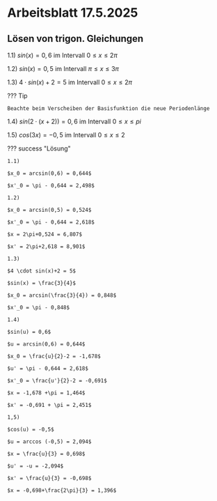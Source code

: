 # Arbeitsblatt 17.5.2025

## Lösen von trigon. Gleichungen

1.1) $sin(x) = 0,6 \text{ im Intervall } 0 \leq x \leq 2\pi$

1.2) $sin(x) = 0,5 \text{ im Intervall }\pi \leq x \leq 3\pi$

1.3) $4 \cdot sin(x)+2 = 5 \text{ im Intervall } 0 \leq x \leq 2\pi$

??? Tip

    Beachte beim Verscheiben der Basisfunktion die neue Periodenlänge

1.4) $sin(2 \cdot (x +2)) = 0,6 \text{ im Intervall } 0 \leq x \leq pi$

1.5) $cos(3x) = -0,5 \text{ im Intervall } 0 \leq x \leq 2$

??? success "Lösung"

    1.1)

    $x_0 = arcsin(0,6) = 0,644$

    $x'_0 = \pi - 0,644 = 2,498$

    1.2)

    $x_0 = arcsin(0,5) = 0,524$

    $x'_0 = \pi - 0,644 = 2,618$

    $x = 2\pi+0,524 = 6,807$

    $x' = 2\pi+2,618 = 8,901$

    1.3)

    $4 \cdot sin(x)+2 = 5$

    $sin(x) = \frac{3}{4}$

    $x_0 = arcsin(\frac{3}{4}) = 0,848$

    $x'_0 = \pi - 0,848$

    1.4)

    $sin(u) = 0,6$

    $u = arcsin(0,6) = 0,644$

    $x_0 = \frac{u}{2}-2 = -1,678$

    $u' = \pi - 0,644 = 2,618$

    $x'_0 = \frac{u'}{2}-2 = -0,691$

    $x = -1,678 +\pi = 1,464$

    $x' = -0,691 + \pi = 2,451$

    1,5)

    $cos(u) = -0,5$

    $u = arccos (-0,5) = 2,094$

    $x = \frac{u}{3} = 0,698$

    $u' = -u = -2,094$

    $x' = \frac{u}{3} = -0,698$

    $x = -0,698+\frac{2\pi}{3} = 1,396$


